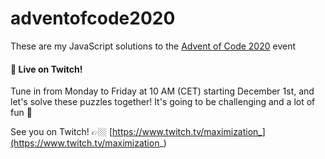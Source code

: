 # adventofcode2020
These are my JavaScript solutions to the [Advent of Code 2020](https://adventofcode.com/) event

#### 🎥 Live on Twitch!
Tune in from Monday to Friday at 10 AM (CET) starting December 1st, and let's solve these puzzles together! It's going to be challenging and a lot of fun 🥳

See you on Twitch! 👉🏼 [https://www.twitch.tv/maximization_](https://www.twitch.tv/maximization_)
